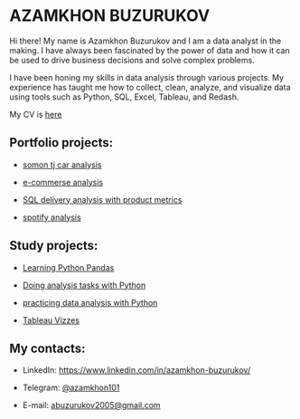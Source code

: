 # AZAMKHON BUZURUKOV 

Hi there! My name is Azamkhon Buzurukov and I am a data analyst in the making. I have always been fascinated by the power of data and how it can be used to drive business decisions and solve complex problems. 

I have been honing my skills in data analysis through various projects. My experience has taught me how to collect, clean, analyze, and visualize data using tools such as Python, SQL, Excel, Tableau, and Redash.

My CV is [here](https://github.com/Azamkhon2005/data_analytics_portfolio/blob/main/Azamkhon_Buzurukov_CV.pdf)

## Portfolio projects:

* [somon tj car analysis](https://github.com/Azamkhon2005/somontj_analysis/)

* [e-commerse analysis](https://github.com/Azamkhon2005/data_analytics_portfolio/tree/main/ecommerse_analysis/)

* [SQL delivery analysis with product metrics](https://github.com/Azamkhon2005/data_analytics_portfolio/tree/main/sql%20delivery%20analysis/)

* [spotify analysis](https://github.com/Azamkhon2005/data_analytics_portfolio/tree/main/sporify-project/)

## Study projects:

* [Learning Python Pandas](https://github.com/Azamkhon2005/studing_analytics/tree/main/pandas_practice/)

* [Doing analysis tasks with Python](https://github.com/Azamkhon2005/studing_analytics/tree/main/karpov_courses_python_tasks/)

* [practicing data analysis with Python](https://github.com/Azamkhon2005/studing_analytics/tree/main/online-selling/)

* [Tableau Vizzes](https://public.tableau.com/app/profile/azamkhon/)

## My contacts:

  * LinkedIn: https://www.linkedin.com/in/azamkhon-buzurukov/
  
  * Telegram: [@azamkhon101](t.me/@azamkhon101/)
  
  * E-mail: abuzurukov2005@gmail.com
